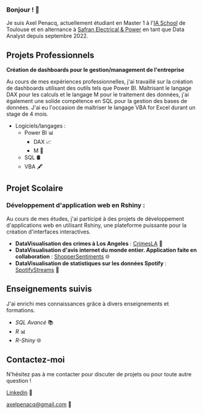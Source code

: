 ### Bonjour ! 👋

Je suis Axel Penacq, actuellement étudiant en Master 1 à l'[IA School](https://www.intelligence-artificielle-school.com/) de Toulouse et en alternance à [Safran Electrical & Power](https://www.safran-group.com/fr/societes/safran-electrical-power) en tant que Data Analyst depuis septembre 2022.


## Projets Professionnels 

**Création de dashboards pour le gestion/management de l'entreprise**

Au cours de mes expériences professionnelles, j'ai travaillé sur la création de dashboards utilisant des outils tels que Power BI. Maîtrisant le langage DAX pour les calculs et le langage M pour le traitement des données, j'ai également une solide compétence en SQL pour la gestion des bases de données. 
J'ai eu l'occasion de maîtriser le langage VBA for Excel durant un stage de 4 mois.

- Logiciels/langages :
    - Power BI 📊
        - DAX 📈
        - M 🔄
    - SQL 🛢️
    - VBA 🖋️


## Projet Scolaire
### Développement d'application web en Rshiny :

Au cours de mes études, j'ai participé à des projets de développement d'applications web en utilisant Rshiny, une plateforme puissante pour la création d'interfaces interactives.

- **DataVisualisation des crimes à Los Angeles** : [CrimesLA](https://github.com/Axelp64/CrimesLA) 🌆
- **DataVisualisation d'avis internet du monde entier. Application faite en collaboration** : [ShopperSentiments](https://github.com/Axelp64/Dashboard-RShinny-ShopperSentiments) 🌐
- **DataVisualisation de statistiques sur les données Spotify** : [SpotifyStreams](...) 🎵

## Enseignements suivis 

J'ai enrichi mes connaissances grâce à divers enseignements et formations.

- *SQL Avancé* 📚
- *R* 📊
- *R-Shiny* 🌐

## Contactez-moi 

N'hésitez pas à me contacter pour discuter de projets ou pour toute autre question !

[Linkedin](https://fr.linkedin.com/in/axel-penacq-a3078a224) 🔗

axelpenacq@gmail.com 📧

<!--
**Axelp64/Axelp64** is a ✨ _special_ ✨ repository because its `README.md` (this file) appears on your GitHub profile.

Here are some ideas to get you started:

- 🔭 I’m currently working on ...
- 🌱 I’m currently learning ...
- 👯 I’m looking to collaborate on ...
- 🤔 I’m looking for help with ...
- 💬 Ask me about ...
- 📫 How to reach me: ...
- 😄 Pronouns: ...
- ⚡ Fun fact: ...
-->
